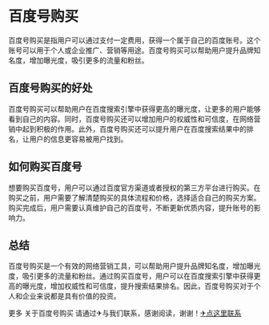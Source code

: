 # 百度号购买

百度号购买是指用户可以通过支付一定费用，获得一个属于自己的百度账号。这个账号可以用于个人或企业推广、营销等用途。百度号购买可以帮助用户提升品牌知名度，增加曝光度，吸引更多的流量和粉丝。

## 百度号购买的好处

百度号购买可以帮助用户在百度搜索引擎中获得更高的曝光度，让更多的用户能够看到自己的内容。同时，百度号购买还可以增加用户的权威性和可信度，在网络营销中起到积极的作用。此外，百度号购买还可以提升用户在百度搜索结果中的排名，让用户的信息更容易被用户找到。

## 如何购买百度号

想要购买百度号，用户可以通过百度官方渠道或者授权的第三方平台进行购买。在购买之前，用户需要了解清楚购买的具体流程和价格，选择适合自己的购买方案。购买完成后，用户需要认真维护自己的百度号，不断更新优质内容，提升账号的影响力。

## 总结

百度号购买是一个有效的网络营销工具，可以帮助用户提升品牌知名度，增加曝光度，吸引更多的流量和粉丝。通过购买百度号，用户可以在百度搜索引擎中获得更高的曝光度，增加权威性和可信度，提升搜索结果排名。因此，百度号购买对于个人和企业来说都是具有价值的投资。

更多 关于百度号购买 请通过✈与我们联系，感谢阅读，谢谢！[✈点这里联系](https://acc.k02.cc)